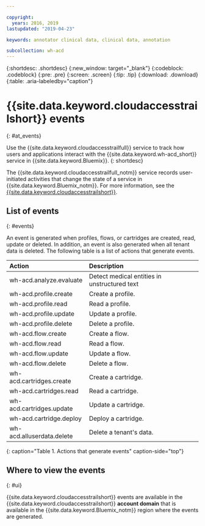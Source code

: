 ```yaml
---

copyright:
  years: 2016, 2019
lastupdated: "2019-04-23"

keywords: annotator clinical data, clinical data, annotation

subcollection: wh-acd
---
```


{:shortdesc: .shortdesc}
{:new_window: target="_blank"}
{:codeblock: .codeblock}
{:pre: .pre}
{:screen: .screen}
{:tip: .tip}
{:download: .download}
{:table: .aria-labeledby="caption"}

<!-- Name your file `at-events.md` and include it in the Reference nav group in your toc file. -->

# {{site.data.keyword.cloudaccesstrailshort}} events
{: #at_events}

Use the {{site.data.keyword.cloudaccesstrailfull}} service to track how users and applications interact with the {{site.data.keyword.wh-acd_short}} service in {{site.data.keyword.Bluemix}}.
{: shortdesc}

The {{site.data.keyword.cloudaccesstrailfull_notm}} service records user-initiated activities that change the state of a service in {{site.data.keyword.Bluemix_notm}}. For more information, see the [{{site.data.keyword.cloudaccesstrailshort}}](https://cloud.ibm.com/docs/services/Activity-Tracker-with-LogDNA?topic=logdnaat-getting-started).

<!-- You can create different sections to group events by area. -->

## List of events
{: #events}

<!-- Make sure you introduce the table with a detailed description that immediately precedes it. For example, see https://cloud.ibm.com/docs/services/cloud-activity-tracker/services?topic=cloud-activity-tracker-cf. -->
An event is generated when profiles, flows, or cartridges are created, read, update or deleted. In addition, an event is also generated when all tenant data is deleted. The following table is a list of actions that generate events.

| Action | Description |
|:-----------------|:-----------------|
| wh-acd.analyze.evaluate | Detect medical entities in unstructured text | 
| wh-acd.profile.create | Create a profile. |
| wh-acd.profile.read   | Read   a profile. |
| wh-acd.profile.update | Update a profile. |
| wh-acd.profile.delete | Delete a profile. |
| wh-acd.flow.create | Create a flow. |
| wh-acd.flow.read   | Read   a flow. | 
| wh-acd.flow.update | Update a flow. |
| wh-acd.flow.delete | Delete a flow. |
| wh-acd.cartridges.create | Create a cartridge. | 
| wh-acd.cartridges.read   | Read   a cartridge. | 
| wh-acd.cartridges.update | Update a cartridge. |
| wh-acd.cartridge.deploy | Deploy a cartridge. |
| wh-acd.alluserdata.delete | Delete a tenant's data. |
{: caption="Table 1. Actions that generate events" caption-side="top"}

## Where to view the events
{: #ui}

{{site.data.keyword.cloudaccesstrailshort}} events are available in the {{site.data.keyword.cloudaccesstrailshort}} **account domain** that is available in the {{site.data.keyword.Bluemix_notm}} region where the events are generated.
